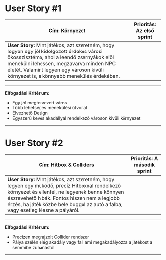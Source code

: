 # User Story #1

| Cím: Környezet | Prioritás: Az első sprint |
|----------|----------|
| **User Story:** Mint játékos, azt szeretném, hogy legyen egy jól kidolgozott érdekes városi ökosszisztéma, ahol a leendő zsernyákok elől menekülni lehessen, megzavarva minden NPC életét. Valamint legyen egy városon kivüli környezet is, a könnyebb menekülés érdekében. |
---
**Elfogadási Kritérium:**  
- Egy jól megtervezett város 
- Több lehetséges menekülési útvonal
- Élvezhető Design
- Egyszerű kevés akadállyal rendelkező városon kivüli környezet 
---

# User Story #2

| Cím: Hitbox & Colliders | Prioritás: A második sprint |
|----------|----------|
| **User Story:** Mint játékos, azt szeretném, hogy legyen egy müködő, precíz Hitboxxal rendelkező környezet és ellenfél, ne legyenek benne könnyen észrevehető hibák. Fontos hiszen nem a legjobb érzés, ha játék közbe bele buggol az autó a falba, vagy esetleg kiesne a pályáról. |
---
**Elfogadási Kritérium:**  
- Precízen megrajzolt Collider rendszer 
- Pálya szélén elég akadály vagy fal, ami megakadályozza a játékost a semmibe zuhanástól
---
 

